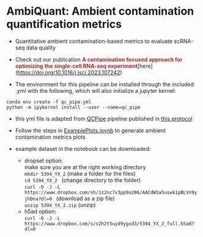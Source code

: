 # AmbiQuant: Ambient contamination quantification metrics
- Quantitative ambient contamination-based metrics to evaluate scRNA-seq data quality
- Check out our publication <font color = brown>**A contamination focused approach for optimizing the single-cell RNA-seq experiment**</font>[here] (https://doi.org/10.1016/j.isci.2023.107242)


- The environment for this pipeline can be installed through the included .yml with the following, which will also initialize a jupyter kernel: 
```
conda env create -f qc_pipe.yml
python -m ipykernel install --user --name=qc_pipe
```
- this yml file is adapted from [QCPipe](https://github.com/Ken-Lau-Lab/STAR_Protocol.git) pipeline published in [this protocol](https://pubmed.ncbi.nlm.nih.gov/33982010/)


- Follow the steps in [ExamplePlots.ipynb](https://github.com/Ken-Lau-Lab/AmbientContaminationMetrics/blob/main/ExamplePlots.ipynb) to generate ambient contamination metrics plots
- example dataset in the notebook can be downloaded:
    + dropset option:
    <br> make sure you are at the right working directory
    <br>```mkdir 5394_YX_2``` (make a folder for the files)
    <br>```cd 5394_YX_2 ``` (change directory to the folder) 
    <br>```curl -O -J -L https://www.dropbox.com/sh/1z2nc7v3pp9o286/AACdWSa5uswk1pBLVn9yjhDna?dl=0 ``` (download as a zip file) 
    <br>```unzip 5394_YX_2.zip``` (unzip)
    + h5ad option:
    <br>```curl -O -J -L https://www.dropbox.com/s/s2h2t5uyd9ygud3/5394_YX_2_full.h5ad?dl=0```


